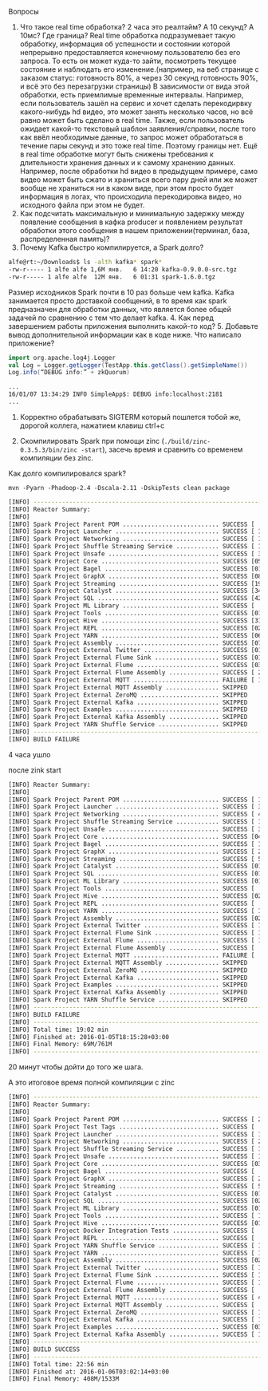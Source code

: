 Вопросы

1. Что такое real time обработка? 2 часа это реалтайм? А 10 секунд? А 10мс? Где граница?
Real time обработка подразумевает такую обработку, информация об успешности и состоянии которой непрерывно предоставляется конечному пользователю без его запроса. То есть он может куда-то зайти, посмотреть текущее состояние и наблюдать его изменение.(например, на веб странице с заказом статус: готовность 80%, а через 30 секунд готовность 90%, и всё это без перезагрузки страницы)
В зависимости от вида этой обработки, есть приемлимые временные интервалы. Например, если пользователь зашёл на сервис и хочет сделать перекодирвку какого-нибудь hd видео, это может занять несколько часов, но всё равно может быть сделано в real time.
Также, если пользователь ожидает какой-то текстовый шаблон заявления/справки, после того как ввёл необходимые данные, то запрос может обработаться в течение пары секунд и это тоже real time. Поэтому границы нет.
Ещё в real time обработке могут быть снижены требования к длительности хранения данных и к самому хранению данных. Например, после обработки hd видео в предыдущем примере, само видео может быть сжато и храниться всего пару дней или же может вообще не храниться ни в каком виде, при этом просто будет информация в логах, что происходила перекодировка видео, но исходного файла при этом не будет.
2. Как подсчитать максимальную и минимальную задержку между появление сообщения в кафка producer и появлением результат обработки этого сообщения в нашем приложении(терминал, база, распределенная память)?
3. Почему Kafka быстро компилируется, а Spark долго?
```sh
alfe@rt:~/Downloads$ ls -alth kafka* spark*
-rw-r----- 1 alfe alfe 1,6M янв.   6 14:20 kafka-0.9.0.0-src.tgz
-rw-r----- 1 alfe alfe  12M янв.   6 01:31 spark-1.6.0.tgz
```
Размер исходников Spark почти в 10 раз больше чем kafka.
Kafka занимается просто доставкой сообщений, в то время как spark предназначен для обработки данных, что является более общей задачей по сравнению с тем что делает kafka.
4. Как перед завершением работы приложения выполнить какой-то код?
5. Добавьте вывод дополнительной информации как в коде ниже. Что написало приложение?
``` scala
import org.apache.log4j.Logger
val Log = Logger.getLogger(TestApp.this.getClass().getSimpleName())
Log.info(“DEBUG info:” + zkQuorum)
```

```sh
...
16/01/07 13:34:29 INFO SimpleApp$: DEBUG info:localhost:2181
...
```


1. Корректно обрабатывать SIGTERM который пошлется тобой же, дорогой коллега, нажатием клавиш ctrl+c


2. Скомпилировать Spark при помощи zinc (`./build/zinc-0.3.5.3/bin/zinc -start`), засечь время и сравнить со временем компиляции без zinc.

Как долго компилировался spark?

`mvn -Pyarn -Phadoop-2.4 -Dscala-2.11 -DskipTests clean package`

```sh
[INFO] ------------------------------------------------------------------------
[INFO] Reactor Summary:
[INFO] 
[INFO] Spark Project Parent POM ........................... SUCCESS [  6.618 s]
[INFO] Spark Project Launcher ............................. SUCCESS [ 17.626 s]
[INFO] Spark Project Networking ........................... SUCCESS [ 18.188 s]
[INFO] Spark Project Shuffle Streaming Service ............ SUCCESS [ 10.205 s]
[INFO] Spark Project Unsafe ............................... SUCCESS [ 31.433 s]
[INFO] Spark Project Core ................................. SUCCESS [05:47 min]
[INFO] Spark Project Bagel ................................ SUCCESS [01:51 min]
[INFO] Spark Project GraphX ............................... SUCCESS [08:55 min]
[INFO] Spark Project Streaming ............................ SUCCESS [19:47 min]
[INFO] Spark Project Catalyst ............................. SUCCESS [34:54 min]
[INFO] Spark Project SQL .................................. SUCCESS [42:29 min]
[INFO] Spark Project ML Library ........................... SUCCESS [  01:08 h]
[INFO] Spark Project Tools ................................ SUCCESS [01:31 min]
[INFO] Spark Project Hive ................................. SUCCESS [31:38 min]
[INFO] Spark Project REPL ................................. SUCCESS [02:07 min]
[INFO] Spark Project YARN ................................. SUCCESS [06:42 min]
[INFO] Spark Project Assembly ............................. SUCCESS [07:03 min]
[INFO] Spark Project External Twitter ..................... SUCCESS [01:26 min]
[INFO] Spark Project External Flume Sink .................. SUCCESS [01:31 min]
[INFO] Spark Project External Flume ....................... SUCCESS [03:21 min]
[INFO] Spark Project External Flume Assembly .............. SUCCESS [ 26.836 s]
[INFO] Spark Project External MQTT ........................ FAILURE [ 16.490 s]
[INFO] Spark Project External MQTT Assembly ............... SKIPPED
[INFO] Spark Project External ZeroMQ ...................... SKIPPED
[INFO] Spark Project External Kafka ....................... SKIPPED
[INFO] Spark Project Examples ............................. SKIPPED
[INFO] Spark Project External Kafka Assembly .............. SKIPPED
[INFO] Spark Project YARN Shuffle Service ................. SKIPPED
[INFO] ------------------------------------------------------------------------
[INFO] BUILD FAILURE
```

4 часа ушло


после zink start
``` sh
[INFO] Reactor Summary:
[INFO] 
[INFO] Spark Project Parent POM ........................... SUCCESS [ 16.514 s]
[INFO] Spark Project Launcher ............................. SUCCESS [ 33.591 s]
[INFO] Spark Project Networking ........................... SUCCESS [ 40.967 s]
[INFO] Spark Project Shuffle Streaming Service ............ SUCCESS [ 13.633 s]
[INFO] Spark Project Unsafe ............................... SUCCESS [ 35.521 s]
[INFO] Spark Project Core ................................. SUCCESS [04:48 min]
[INFO] Spark Project Bagel ................................ SUCCESS [ 11.149 s]
[INFO] Spark Project GraphX ............................... SUCCESS [ 25.140 s]
[INFO] Spark Project Streaming ............................ SUCCESS [ 54.893 s]
[INFO] Spark Project Catalyst ............................. SUCCESS [01:13 min]
[INFO] Spark Project SQL .................................. SUCCESS [01:33 min]
[INFO] Spark Project ML Library ........................... SUCCESS [01:45 min]
[INFO] Spark Project Tools ................................ SUCCESS [  4.596 s]
[INFO] Spark Project Hive ................................. SUCCESS [02:06 min]
[INFO] Spark Project REPL ................................. SUCCESS [  8.673 s]
[INFO] Spark Project YARN ................................. SUCCESS [ 15.660 s]
[INFO] Spark Project Assembly ............................. SUCCESS [02:19 min]
[INFO] Spark Project External Twitter ..................... SUCCESS [ 15.445 s]
[INFO] Spark Project External Flume Sink .................. SUCCESS [ 11.188 s]
[INFO] Spark Project External Flume ....................... SUCCESS [ 17.299 s]
[INFO] Spark Project External Flume Assembly .............. SUCCESS [  5.609 s]
[INFO] Spark Project External MQTT ........................ FAILURE [  0.652 s]
[INFO] Spark Project External MQTT Assembly ............... SKIPPED
[INFO] Spark Project External ZeroMQ ...................... SKIPPED
[INFO] Spark Project External Kafka ....................... SKIPPED
[INFO] Spark Project Examples ............................. SKIPPED
[INFO] Spark Project External Kafka Assembly .............. SKIPPED
[INFO] Spark Project YARN Shuffle Service ................. SKIPPED
[INFO] ------------------------------------------------------------------------
[INFO] BUILD FAILURE
[INFO] ------------------------------------------------------------------------
[INFO] Total time: 19:02 min
[INFO] Finished at: 2016-01-05T18:15:28+03:00
[INFO] Final Memory: 69M/761M
[INFO] ------------------------------------------------------------------------
```


20 минут чтобы дойти до того же шага.





А это итоговое время полной компиляции с zinc

```sh
[INFO] ------------------------------------------------------------------------
[INFO] Reactor Summary:
[INFO] 
[INFO] Spark Project Parent POM ........................... SUCCESS [ 25.316 s]
[INFO] Spark Project Test Tags ............................ SUCCESS [  6.353 s]
[INFO] Spark Project Launcher ............................. SUCCESS [ 17.092 s]
[INFO] Spark Project Networking ........................... SUCCESS [ 20.136 s]
[INFO] Spark Project Shuffle Streaming Service ............ SUCCESS [ 11.476 s]
[INFO] Spark Project Unsafe ............................... SUCCESS [ 11.647 s]
[INFO] Spark Project Core ................................. SUCCESS [03:06 min]
[INFO] Spark Project Bagel ................................ SUCCESS [  9.876 s]
[INFO] Spark Project GraphX ............................... SUCCESS [ 20.941 s]
[INFO] Spark Project Streaming ............................ SUCCESS [ 56.049 s]
[INFO] Spark Project Catalyst ............................. SUCCESS [01:34 min]
[INFO] Spark Project SQL .................................. SUCCESS [02:08 min]
[INFO] Spark Project ML Library ........................... SUCCESS [01:54 min]
[INFO] Spark Project Tools ................................ SUCCESS [ 15.521 s]
[INFO] Spark Project Hive ................................. SUCCESS [01:56 min]
[INFO] Spark Project Docker Integration Tests ............. SUCCESS [  4.785 s]
[INFO] Spark Project REPL ................................. SUCCESS [  7.665 s]
[INFO] Spark Project YARN Shuffle Service ................. SUCCESS [ 15.448 s]
[INFO] Spark Project YARN ................................. SUCCESS [ 17.823 s]
[INFO] Spark Project Assembly ............................. SUCCESS [02:16 min]
[INFO] Spark Project External Twitter ..................... SUCCESS [ 12.221 s]
[INFO] Spark Project External Flume Sink .................. SUCCESS [ 10.482 s]
[INFO] Spark Project External Flume ....................... SUCCESS [ 15.036 s]
[INFO] Spark Project External Flume Assembly .............. SUCCESS [  4.737 s]
[INFO] Spark Project External MQTT ........................ SUCCESS [ 49.188 s]
[INFO] Spark Project External MQTT Assembly ............... SUCCESS [  9.463 s]
[INFO] Spark Project External ZeroMQ ...................... SUCCESS [ 15.333 s]
[INFO] Spark Project External Kafka ....................... SUCCESS [ 18.556 s]
[INFO] Spark Project Examples ............................. SUCCESS [03:29 min]
[INFO] Spark Project External Kafka Assembly .............. SUCCESS [ 11.563 s]
[INFO] ------------------------------------------------------------------------
[INFO] BUILD SUCCESS
[INFO] ------------------------------------------------------------------------
[INFO] Total time: 22:56 min
[INFO] Finished at: 2016-01-06T03:02:14+03:00
[INFO] Final Memory: 408M/1533M
```